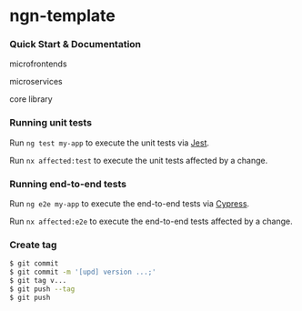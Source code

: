 # ngn-template

### Quick Start & Documentation

microfrontends

microservices

core library

### Running unit tests

Run `ng test my-app` to execute the unit tests via [Jest](https://jestjs.io).

Run `nx affected:test` to execute the unit tests affected by a change.

### Running end-to-end tests

Run `ng e2e my-app` to execute the end-to-end tests via [Cypress](https://www.cypress.io).

Run `nx affected:e2e` to execute the end-to-end tests affected by a change.

### Create tag

```bash
$ git commit
$ git commit -m '[upd] version ...;'
$ git tag v...
$ git push --tag
$ git push
```
